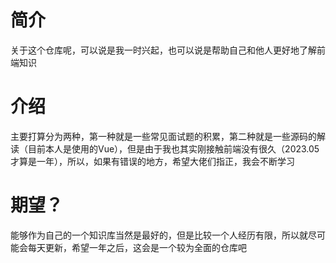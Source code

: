 # 简介
关于这个仓库呢，可以说是我一时兴起，也可以说是帮助自己和他人更好地了解前端知识

# 介绍
主要打算分为两种，第一种就是一些常见面试题的积累，第二种就是一些源码的解读（目前本人是使用的Vue），但是由于我也其实刚接触前端没有很久（2023.05才算是一年），所以，如果有错误的地方，希望大佬们指正，我会不断学习

# 期望？
能够作为自己的一个知识库当然是最好的，但是比较一个人经历有限，所以就尽可能会每天更新，希望一年之后，这会是一个较为全面的仓库吧

